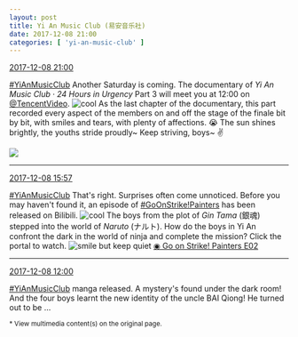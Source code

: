 ```yaml
---
layout: post
title: Yi An Music Club (易安音乐社)
date: 2017-12-08 21:00
categories: [ 'yi-an-music-club' ]
---
```


<div class="weibo-info">
  <a href="https://weibo.com/6094546964/FyJIawHZl">2017-12-08 21:00</a>
</div>

[#YiAnMusicClub](https://weibo.com/p/100808beae2e3e05b17b64f63ebedca39f19b2/super_index) Another Saturday is coming. The documentary of *Yi An Music Club · 24 Hours in Urgency* Part 3 will meet you at 12:00 on [@TencentVideo](https://weibo.com/ilovevideo). ![cool](https://img.t.sinajs.cn/t4/appstyle/expression/ext/normal/8a/pcmoren_cool2017_org.png) As the last chapter of the documentary, this part recorded every aspect of the members on and off the stage of the finale bit by bit, with smiles and tears, with plenty of affections. :sob: The sun shines brightly, the youths stride proudly~ Keep striving, boys~ :v:

<!-- more -->

<a href="https://wx3.sinaimg.cn/mw690/006Es64Agy1fm986wa37mj30hs0a0ta8.jpg">
  <img class="weibo-pic-preview-h" src="http://wx3.sinaimg.cn/orj360/006Es64Agy1fm986wa37mj30hs0a0ta8.jpg" />
</a>

---

<div class="weibo-info">
  <a href="https://weibo.com/6094546964/FyHJaaoBN">2017-12-08 15:57</a>
</div>

[#YiAnMusicClub](https://weibo.com/p/100808beae2e3e05b17b64f63ebedca39f19b2/super_index) That's right. Surprises often come unnoticed. Before you may haven't found it, an episode of [#GoOnStrike!Painters](https://weibo.com/p/100808ad2ad3cf7e06a459fb351ed63af5b2bb) has been released on Bilibili. ![cool](https://img.t.sinajs.cn/t4/appstyle/expression/ext/normal/8a/pcmoren_cool2017_org.png) The boys from the plot of *Gin Tama* (銀魂) stepped into the world of *Naruto* (ナルト). How do the boys in Yi An confront the dark in the world of ninja and complete the mission? Click the portal to watch. ![smile but keep quiet](http://img.t.sinajs.cn/t4/appstyle/expression/ext/normal/3a/moren_xiaoerbuyu_org.png) [◉ Go on Strike! Painters E02](https://www.bilibili.com/video/av17051793/)

---

<div class="weibo-info">
  <a href="https://weibo.com/6094546964/FyGaZ9KyX">2017-12-08 12:00</a>
</div>

[#YiAnMusicClub](https://weibo.com/p/100808beae2e3e05b17b64f63ebedca39f19b2/super_index) manga released. A mystery's found under the dark room! And the four boys learnt the new identity of the uncle BAI Qiong! He turned out to be …

<small>* View multimedia content(s) on the original page.</small>

